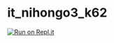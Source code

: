 # it_nihongo3_k62
<!-- Test -->
<!-- Demo -->
[![Run on Repl.it](https://repl.it/badge/github/ThinTran86/it_nihongo3_k62)](https://repl.it/github/ThinTran86/it_nihongo3_k62)